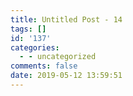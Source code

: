 ```yaml
---
title: Untitled Post - 14
tags: []
id: '137'
categories:
  - - uncategorized
comments: false
date: 2019-05-12 13:59:51
---
```

